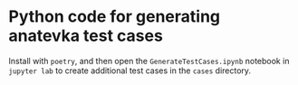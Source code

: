 # Python code for generating anatevka test cases

Install with `poetry`, and then open the `GenerateTestCases.ipynb` notebook in
`jupyter lab` to create additional test cases in the `cases` directory.